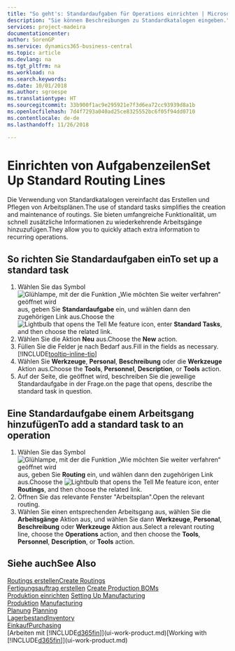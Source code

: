 ```yaml
---
title: "So geht's: Standardaufgaben für Operations einrichten | Microsoft Docs"
description: "Sie können Beschreibungen zu Standardkatalogen eingeben."
services: project-madeira
documentationcenter: 
author: SorenGP
ms.service: dynamics365-business-central
ms.topic: article
ms.devlang: na
ms.tgt_pltfrm: na
ms.workload: na
ms.search.keywords: 
ms.date: 10/01/2018
ms.author: sgroespe
ms.translationtype: HT
ms.sourcegitcommit: 33b900f1ac9e295921e7f3d6ea72cc93939d8a1b
ms.openlocfilehash: 7d4f7293a040ad25ce8325552bc6f05f94dd0710
ms.contentlocale: de-de
ms.lasthandoff: 11/26/2018

---
```

# <a name="set-up-standard-routing-lines"></a><span data-ttu-id="d74cb-103">Einrichten von Aufgabenzeilen</span><span class="sxs-lookup"><span data-stu-id="d74cb-103">Set Up Standard Routing Lines</span></span>
<span data-ttu-id="d74cb-104">Die Verwendung von Standardkatalogen vereinfacht das Erstellen und Pflegen von Arbeitsplänen.</span><span class="sxs-lookup"><span data-stu-id="d74cb-104">The use of standard tasks simplifies the creation and maintenance of routings.</span></span> <span data-ttu-id="d74cb-105">Sie bieten umfangreiche Funktionalität, um schnell zusätzliche Informationen zu wiederkehrende Arbeitsgänge hinzuzufügen.</span><span class="sxs-lookup"><span data-stu-id="d74cb-105">They allow you to quickly attach extra information to recurring operations.</span></span>

## <a name="to-set-up-a-standard-task"></a><span data-ttu-id="d74cb-106">So richten Sie Standardaufgaben ein</span><span class="sxs-lookup"><span data-stu-id="d74cb-106">To set up a standard task</span></span>
1. <span data-ttu-id="d74cb-107">Wählen Sie das Symbol ![Glühlampe, mit der die Funktion „Wie möchten Sie weiter verfahren“ geöffnet wird](media/ui-search/search_small.png "Wie möchten Sie weiter verfahren?") aus, geben Sie **Standardaufgabe** ein, und wählen dann den zugehörigen Link aus.</span><span class="sxs-lookup"><span data-stu-id="d74cb-107">Choose the ![Lightbulb that opens the Tell Me feature](media/ui-search/search_small.png "Tell me what you want to do") icon, enter **Standard Tasks**, and then choose the related link.</span></span>
2. <span data-ttu-id="d74cb-108">Wählen Sie die Aktion **Neu** aus.</span><span class="sxs-lookup"><span data-stu-id="d74cb-108">Choose the **New** action.</span></span>
3. <span data-ttu-id="d74cb-109">Füllen Sie die Felder je nach Bedarf aus.</span><span class="sxs-lookup"><span data-stu-id="d74cb-109">Fill in the fields as necessary.</span></span> [!INCLUDE[tooltip-inline-tip](includes/tooltip-inline-tip_md.md)]
4. <span data-ttu-id="d74cb-110">Wählen Sie **Werkzeuge**, **Personal**, **Beschreibung** oder die **Werkzeuge** Aktion aus.</span><span class="sxs-lookup"><span data-stu-id="d74cb-110">Choose the **Tools**, **Personnel**, **Description**, or **Tools** action.</span></span>
5. <span data-ttu-id="d74cb-111">Auf der Seite, die geöffnet wird, beschreiben Sie die jeweilige Standardaufgabe in der Frage.</span><span class="sxs-lookup"><span data-stu-id="d74cb-111">on the page that opens, describe the standard task in question.</span></span>

## <a name="to-add-a-standard-task-to-an-operation"></a><span data-ttu-id="d74cb-112">Eine Standardaufgabe einem Arbeitsgang hinzufügen</span><span class="sxs-lookup"><span data-stu-id="d74cb-112">To add a standard task to an operation</span></span>
1. <span data-ttu-id="d74cb-113">Wählen Sie das Symbol ![Glühlampe, mit der die Funktion „Wie möchten Sie weiter verfahren“ geöffnet wird](media/ui-search/search_small.png "Wie möchten Sie weiter verfahren?") aus, geben Sie **Routing** ein, und wählen dann den zugehörigen Link aus.</span><span class="sxs-lookup"><span data-stu-id="d74cb-113">Choose the ![Lightbulb that opens the Tell Me feature](media/ui-search/search_small.png "Tell me what you want to do") icon, enter **Routings**, and then choose the related link.</span></span>
2. <span data-ttu-id="d74cb-114">Öffnen Sie das relevante Fenster "Arbeitsplan".</span><span class="sxs-lookup"><span data-stu-id="d74cb-114">Open the relevant routing.</span></span>
3. <span data-ttu-id="d74cb-115">Wählen Sie einen entsprechenden Arbeitsgang aus, wählen Sie die **Arbeitsgänge** Aktion aus, und wählen Sie dann **Werkzeuge**, **Personal**, **Beschreibung** oder **Werkzeuge** Aktion aus.</span><span class="sxs-lookup"><span data-stu-id="d74cb-115">Select a relevant routing line, choose the **Operations** action, and then choose the **Tools**, **Personnel**, **Description**, or **Tools** action.</span></span>

## <a name="see-also"></a><span data-ttu-id="d74cb-116">Siehe auch</span><span class="sxs-lookup"><span data-stu-id="d74cb-116">See Also</span></span>  
[<span data-ttu-id="d74cb-117">Routings erstellen</span><span class="sxs-lookup"><span data-stu-id="d74cb-117">Create Routings</span></span>](production-how-to-create-routings.md)  
<span data-ttu-id="d74cb-118">[Fertigungsauftrag erstellen](production-how-to-create-production-boms.md)   </span><span class="sxs-lookup"><span data-stu-id="d74cb-118">[Create Production BOMs](production-how-to-create-production-boms.md)   </span></span>  
<span data-ttu-id="d74cb-119">[Produktion einrichten](production-configure-production-processes.md) </span><span class="sxs-lookup"><span data-stu-id="d74cb-119">[Setting Up Manufacturing](production-configure-production-processes.md) </span></span>  
<span data-ttu-id="d74cb-120">[Produktion](production-manage-manufacturing.md)  </span><span class="sxs-lookup"><span data-stu-id="d74cb-120">[Manufacturing](production-manage-manufacturing.md)  </span></span>  
<span data-ttu-id="d74cb-121">[Planung](production-planning.md) </span><span class="sxs-lookup"><span data-stu-id="d74cb-121">[Planning](production-planning.md) </span></span>  
[<span data-ttu-id="d74cb-122">Lagerbestand</span><span class="sxs-lookup"><span data-stu-id="d74cb-122">Inventory</span></span>](inventory-manage-inventory.md)  
[<span data-ttu-id="d74cb-123">Einkauf</span><span class="sxs-lookup"><span data-stu-id="d74cb-123">Purchasing</span></span>](purchasing-manage-purchasing.md)  
<span data-ttu-id="d74cb-124">[Arbeiten mit [!INCLUDE[d365fin](includes/d365fin_md.md)]](ui-work-product.md)</span><span class="sxs-lookup"><span data-stu-id="d74cb-124">[Working with [!INCLUDE[d365fin](includes/d365fin_md.md)]](ui-work-product.md)</span></span>  

